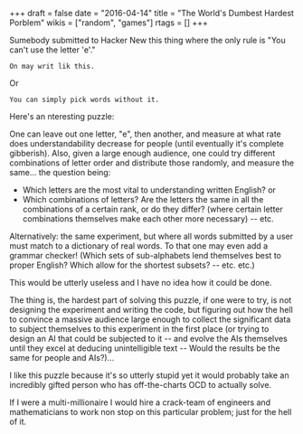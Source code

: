 +++
draft = false
date = "2016-04-14"
title = "The World's Dumbest Hardest Porblem"
wikis = ["random", "games"]
rtags = []
+++

Sumebody submitted to Hacker New this thing where the only rule is "You can't
use the letter 'e'."

```
On may writ lik this.
```

Or

```
You can simply pick words without it.
```

Here's an nteresting puzzle:

One can leave out one letter, "e", then another, and measure at what rate does
understandability decrease for people (until eventually it's complete
gibberish). Also, given a large enough audience, one could try different
combinations of letter order and distribute those randomly, and measure the
same... the question being:

* Which letters are the most vital to understanding written English? or
* Which combinations of letters? Are the letters the same in all the
combinations of a certain rank, or do they differ? (where certain letter
combinations themselves make each other more necessary) -- etc.

Alternatively: the same experiment, but where all words submitted by a user must
match to a dictionary of real words. To that one may even add a grammar checker!
(Which sets of sub-alphabets lend themselves best to proper English? Which allow
for the shortest subsets? -- etc. etc.)

This would be utterly useless and I have no idea how it could be done.

The thing is, the hardest part of solving this puzzle, if one were to try, is
not designing the experiment and writing the code, but figuring out how the hell
to convince a massive audience large enough to collect the significant data to
subject themselves to this experiment in the first place (or trying to design an
AI that could be subjected to it -- and evolve the AIs themselves until they
excel at deducing unintelligible text -- Would the results be the same for
people and AIs?)...

I like this puzzle because it's so utterly stupid yet it would probably take an
incredibly gifted person who has off-the-charts OCD to actually solve.

If I were a multi-millionaire I would hire a crack-team of engineers and
mathematicians to work non stop on this particular problem; just for the hell of
it.
